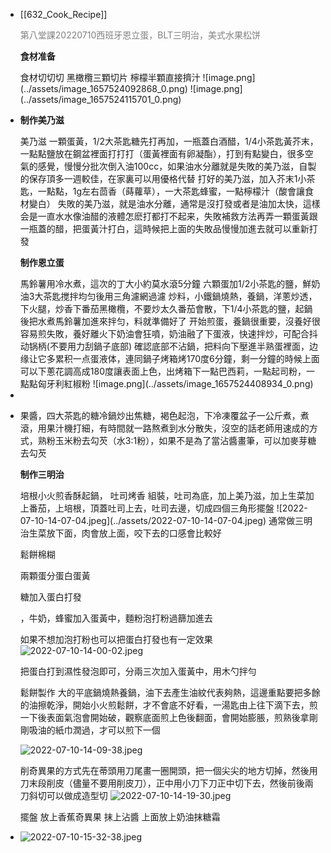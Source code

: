 - [[632_Cook_Recipe]] <p style="color:grey">第八堂課20220710西班牙恩立蛋，BLT三明治，美式水果松饼</p>
  
  <p style="font-weight:bold">食材准备</p>
  食材切切切
  黑橄欖三顆切片
  檸檬半顆直接擠汁
  ![image.png](../assets/image_1657524092868_0.png)
  ![image.png](../assets/image_1657524115701_0.png)
- <p style="font-weight:bold">制作美乃滋</p>
  美乃滋 一顆蛋黃，1/2大茶匙糖先打再加，一瓶蓋白酒醋，1/4小茶匙黃芥末，一點點鹽放在鋼盆裡面打打打（蛋黃裡面有卵凝酯），打到有點變白，很多空氣的感覺，慢慢分批次倒入油100cc，如果油水分離就是失敗的美乃滋，自製的保存頂多一週較佳，在家裏可以用優格代替
  打好的美乃滋，加入芥末1小茶匙，一點點，1g左右茴香（蒔蘿草），一大茶匙蜂蜜，一點檸檬汁（酸會讓食材變白）
  失敗的美乃滋，就是油水分離，通常是沒打發或者是油加太快，這樣会是一直水水像油醋的液體怎麽打都打不起来，失敗補救方法再弄一顆蛋黃跟一瓶蓋的醋，把蛋黃汁打白，這時候把上面的失敗品慢慢加進去就可以重新打發
  
  <p style="font-weight:bold">制作恩立蛋</p>
  馬鈴薯用冷水煮，這次的丁大小約莫水滾5分鐘
  六顆蛋加1/2小茶匙的鹽，鮮奶油3大茶匙搅拌均匀後用三角濾網過濾
  炒料，小鐵鍋燒熱，養鍋，洋蔥炒透，下火腿，炒香下番茄黑橄欖，不要炒太久番茄會散，下1/4小茶匙的鹽，起鍋後把水煮馬鈴薯加進來拌匀，料就準備好了
  开始煎蛋，養鍋很重要，沒養好很容易煎失敗，養好離火下奶油會狂噴，奶油融了下蛋液，快速拌炒，可配合抖动锅柄(不要用力刮鍋子底部) 確認底部不沾鍋，把料向下壓進半熟蛋裡面，边缘让它多累积一点蛋液体，連同鍋子烤箱烤170度6分鐘，剩一分鐘的時候上面可以下蔥花調高成180度讓表面上色，出烤箱下一點巴西莉，一點起司粉，一點點匈牙利紅椒粉
  ![image.png](../assets/image_1657524408934_0.png)
-
- 果醬，四大茶匙的糖冷鍋炒出焦糖，褐色起泡，下冷凍覆盆子一公斤煮，煮滾，用果汁機打細，有時間就一路熬煮到水分散失，沒空的話老師用速成的方式，熟粉玉米粉去勾芡（水3:1粉），如果不是為了當沾醬畫筆，可以加麥芽糖去勾芡
  
  <p style="font-weight:bold">制作三明治</p>
  培根小火煎香酥起鍋，
  吐司烤香
  組裝，吐司為底，加上美乃滋，加上生菜加上番茄，上培根，頂蓋吐司上去，吐司去邊，切成四個三角形擺盤
  ![2022-07-10-14-07-04.jpeg](../assets/2022-07-10-14-07-04.jpeg) 
  通常做三明治生菜放下面，肉會放上面，咬下去的口感會比較好
  
  
  鬆餅棉糊
  
  兩顆蛋分蛋白蛋黃
  
  糖加入蛋白打發
  
  ，牛奶，蜂蜜加入蛋黃中，麵粉泡打粉過篩加進去
  
  如果不想加泡打粉也可以把蛋白打發也有一定效果
  ![2022-07-10-14-00-02.jpeg](../assets/2022-07-10-14-00-02.jpeg) 
  
  
  把蛋白打到濕性發泡即可，分兩三次加入蛋黃中，用木勺拌勻
  
  
  鬆餅製作
  大的平底鍋燒熱養鍋，油下去產生油紋代表夠熱，這邊重點要把多餘的油擦乾淨，開始小火煎鬆餅，才不會底不好看，一湯匙由上往下滴下去，煎一下後表面氣泡會開始破，觀察底面煎上色後翻面，會開始膨脹，煎熟後拿剛剛吸油的紙巾潤過，才可以煎下一個
  
  ![2022-07-10-14-09-38.jpeg](../assets/2022-07-10-14-09-38.jpeg) 
  
  削奇異果的方式先在蒂頭用刀尾畫一圈開頭，把一個尖尖的地方切掉，然後用刀末段削皮（儘量不要用削皮刀），正中用小刀下刀正中切下去，然後前後兩刀斜切可以做成造型切 ![2022-07-10-14-19-30.jpeg](../assets/2022-07-10-14-19-30.jpeg) 
  
  擺盤
  放上香蕉奇異果
  抹上沾醬
  上面放上奶油抹糖霜
- ![2022-07-10-15-32-38.jpeg](../assets/2022-07-10-15-32-38.jpeg)